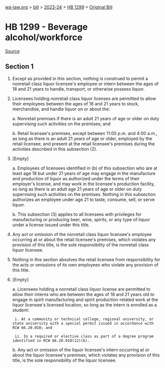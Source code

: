 [wa-law.org](/) > [bill](/bill/) > [2023-24](/bill/2023-24/) > [HB 1299](/bill/2023-24/hb/1299/) > [Original Bill](/bill/2023-24/hb/1299/1/)

# HB 1299 - Beverage alcohol/workforce

[Source](http://lawfilesext.leg.wa.gov/biennium/2023-24/Pdf/Bills/House%20Bills/1299.pdf)

## Section 1
1. Except as provided in this section, nothing is construed to permit a nonretail class liquor licensee's employee or intern between the ages of 18 and 21 years to handle, transport, or otherwise possess liquor.

2. Licensees holding nonretail class liquor licenses are permitted to allow their employees between the ages of 18 and 21 years to stock, merchandise, and handle liquor on or about the:

    a. Nonretail premises if there is an adult 21 years of age or older on duty supervising such activities on the premises; and

    b. Retail licensee's premises, except between 11:00 p.m. and 4:00 a.m., as long as there is an adult 21 years of age or older, employed by the retail licensee, and present at the retail licensee's premises during the activities described in this subsection (2).

3. [Empty]

    a. Employees of licensees identified in (b) of this subsection who are at least age 18 but under 21 years of age may engage in the manufacture and production of liquor as authorized under the terms of their employer's license, and may work in the licensee's production facility, so long as there is an adult age 21 years of age or older on duty supervising such activities on the premises. Nothing in this subsection authorizes an employee under age 21 to taste, consume, sell, or serve  liquor.

    b. This subsection (3) applies to all licensees with privileges for manufacturing or producing beer, wine, spirits, or any type of liquor under a license issued under this title.

4. Any act or omission of the nonretail class liquor licensee's employee occurring at or about the retail licensee's premises, which violates any provision of this title, is the sole responsibility of the nonretail class liquor licensee.

5. Nothing in this section absolves the retail licensee from responsibility for the acts or omissions of its own employees who violate any provision of this title.

6. [Empty]

    a. Licensees holding a nonretail class liquor license are permitted to allow their interns who are between the ages of 18 and 21 years old to engage in spirit manufacturing and spirit production-related work at the liquor licensee's licensed location, so long as the intern is enrolled as a student:

        i. At a community or technical college, regional university, or state university with a special permit issued in accordance with RCW 66.20.010; and

        ii. In a required or elective class as part of a degree program identified in RCW 66.20.010(12)(b).

    b. Any act or omission of the liquor licensee's intern occurring at or about the liquor licensee's premises, which violates any provision of this title, is the sole responsibility of the liquor licensee.
